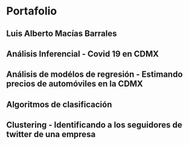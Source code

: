 # Portafolio 
## Luis Alberto Macías Barrales

## Análisis Inferencial - Covid 19 en CDMX

## Análisis de modélos de regresión - Estimando precios de automóviles en la CDMX

## Algoritmos de clasificación

## Clustering - Identificando a los seguidores de twitter de una empresa

